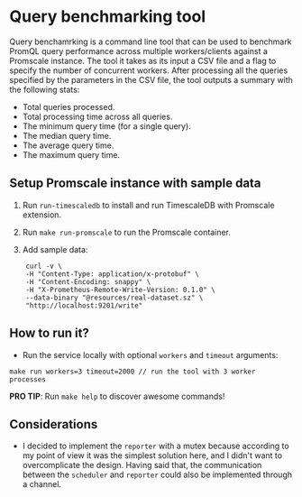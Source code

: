 # Query benchmarking tool
Query benchamrking is a command line tool that can be used to benchmark PromQL query performance across multiple workers/clients against a Promscale instance. The tool it takes as its input a CSV file and a flag to specify the number of concurrent workers. After processing all the queries specified by the parameters in the CSV file, the tool outputs a summary with the following stats:

- Total queries processed.
- Total processing time across all queries.
- The minimum query time (for a single query).
- The median query time.
- The average query time.
- The maximum query time. 

## Setup Promscale instance with sample data

1. Run `run-timescaledb` to install and run TimescaleDB with Promscale extension.


2. Run `make run-promscale` to run the Promscale container.


3. Add sample data:
```
    curl -v \
    -H "Content-Type: application/x-protobuf" \
    -H "Content-Encoding: snappy" \
    -H "X-Prometheus-Remote-Write-Version: 0.1.0" \
    --data-binary "@resources/real-dataset.sz" \
    "http://localhost:9201/write"
   ```

## How to run it?

- Run the service locally with optional `workers` and `timeout` arguments:

`make run workers=3 timeout=2000 // run the tool with 3 worker processes`

**PRO TIP**: Run `make help` to discover awesome commands!

## Considerations
- I decided to implement the `reporter` with a mutex because according to my point of view it was the simplest solution here, and I didn't want to overcomplicate the design. Having said that, the communication between the `scheduler` and `reporter` could also be implemented through a channel.
